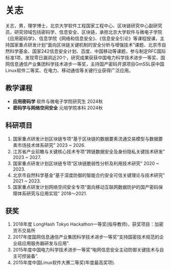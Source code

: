 # 关志

关志，男，理学博士，北京大学软件工程国家工程中心、区块链研究中心副研究员，研究领域包括密码学、信息安全、区块链，承担北京大学软件与微电子学院《应用密码学》、信息学院《网络和信息安全》、《信息安全引论》等课程授课，主持国家重点研发计划“面向区块链关键机制的安全分析与增强技术”课题、北京市自然科学基金、国家242信息安全计划、百度、中国移动等课题，参与制定RFC国际标准1项，发现零日漏洞近20个，研究成果获获中国电力科学技术进步一等奖、国网信息通信产业集团科学技术进步一等奖，主持国产密码开源项目GmSSL获中国Linux软件二等奖、在电力、移动通信等关键行业获得广泛应用。

## 教学课程

- **应用密码学** 软件与微电子学院研究生 2024秋
- **密码学与网络空间安全** 元培学院本科 2024秋

## 科研项目

1. 国家重点研发计划区块链专项“基于区块链的数据要素流通交易模型与数据要素市场技术体系研究” 2023 ~ 2026.
2. 江苏省产业前瞻与关键核心技术专项“跨链数据安全及身份隐私关键技术研发” 2023 ~ 2027.
3. 国家重点研发计划区块链专项“区块链脆弱性分析及利用技术研究” 2020 ~ 2023.
4. 北京市自然科学基金“基于深度防御的智能合约安全可信关键理论与技术研究” 2021 ~ 2023.
5. 国家重点研发计划网络空间安全专项“面向移动互联网数据防护的国产密码保障体系研究与应用实现” 2018～2021.

## 获奖

1. 2018年度 LongHash Tokyo Hackathon一等奖(指导教师)，获奖项目：加密货币交易所
2. 2017年度国网信息通信产业集团科学技术进步一等奖“支持国密技术规范的企业级应用服务器研发与应用”.
3. 2015年度中国电力科学技术进步一等奖“电网信息安全主动防御关键技术与自主可控装备”.
4. 2015年度中国Linux软件大赛二等奖(年度最高奖项).